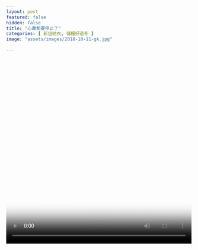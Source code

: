 ```yaml
---
layout: post
featured: false
hidden: false
title: "心藏都要停止了"
categories: [ 新垣結衣, 儲糧好過冬 ]
image: "assets/images/2018-10-11-gk.jpg"

---
```

<video controls="controls" src="{{ site.baseurl }}/assets/images/2018-10-11-gk.mp4" poster="{{ site.baseurl }}/assets/images/2018-10-11-gk.jpg" loop="loop" width="500" height="500">您的瀏覽器不支持 video 標簽。</video>
